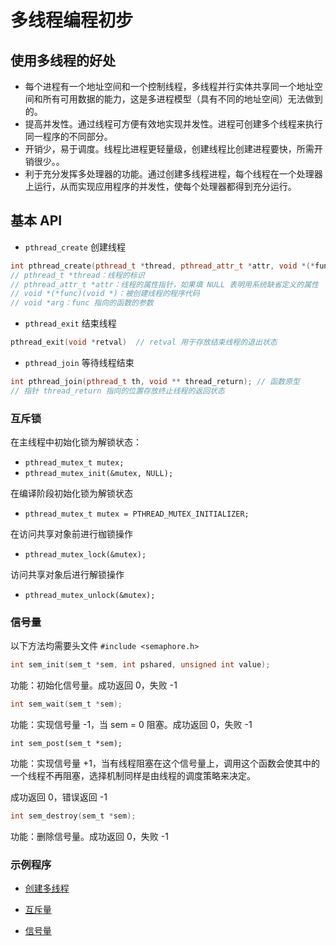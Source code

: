 # 多线程编程初步

## 使用多线程的好处

- 每个进程有一个地址空间和一个控制线程，多线程并行实体共享同一个地址空间和所有可用数据的能力，这是多进程模型（具有不同的地址空间）无法做到的。
- 提高并发性。通过线程可方便有效地实现并发性。进程可创建多个线程来执行同一程序的不同部分。
- 开销少，易于调度。线程比进程更轻量级，创建线程比创建进程要快，所需开销很少。。
- 利于充分发挥多处理器的功能。通过创建多线程进程，每个线程在一个处理器上运行，从而实现应用程序的并发性，使每个处理器都得到充分运行。

## 基本 API

- `pthread_create` 创建线程

```c++
int pthread_create(pthread_t *thread, pthread_attr_t *attr, void *(*func)(void *), void *arg); // 函数原型
// pthread_t *thread：线程的标识
// pthread_attr_t *attr：线程的属性指针，如果填 NULL 表明用系统缺省定义的属性
// void *(*func)(void *)：被创建线程的程序代码
// void *arg：func 指向的函数的参数
```

- `pthread_exit` 结束线程

``` C++
pthread_exit(void *retval)  // retval 用于存放结束线程的退出状态
```

- `pthread_join` 等待线程结束

```C++
int pthread_join(pthread_t th, void ** thread_return); // 函数原型
// 指针 thread_return 指向的位置存放终止线程的返回状态
```

### 互斥锁

在主线程中初始化锁为解锁状态：

- `pthread_mutex_t mutex;`
- `pthread_mutex_init(&mutex, NULL);`

在编译阶段初始化锁为解锁状态

- `pthread_mutex_t mutex = PTHREAD_MUTEX_INITIALIZER;`

在访问共享对象前进行枷锁操作

- `pthread_mutex_lock(&mutex);`

访问共享对象后进行解锁操作

- `pthread_mutex_unlock(&mutex);`

### 信号量

以下方法均需要头文件 `#include <semaphore.h>`

```C
int sem_init(sem_t *sem, int pshared, unsigned int value);
```

功能：初始化信号量。成功返回 0，失败 -1

```C
int sem_wait(sem_t *sem);
```

功能：实现信号量 -1，当 sem = 0 阻塞。成功返回 0，失败 -1

```
int sem_post(sem_t *sem);
```

功能：实现信号量 +1，当有线程阻塞在这个信号量上，调用这个函数会使其中的一个线程不再阻塞，选择机制同样是由线程的调度策略来决定。

成功返回 0，错误返回 -1

```C
int sem_destroy(sem_t *sem);
```

功能：删除信号量。成功返回 0，失败 -1

### 示例程序

- [创建多线程](./src/thrdcreat.c)
- [互斥量](./src/simplemutex.c)

- [信号量](src/simplesem.c)

